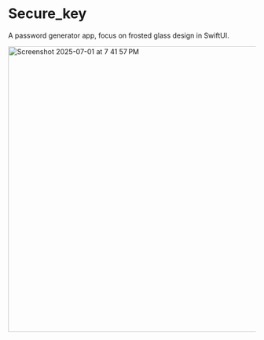 # Secure_key
 A password generator app, focus on frosted glass design in SwiftUI.

<img width="582" alt="Screenshot 2025-07-01 at 7 41 57 PM" src="https://github.com/user-attachments/assets/a92289c5-74f6-4c89-b057-0cba24d39bae" />
